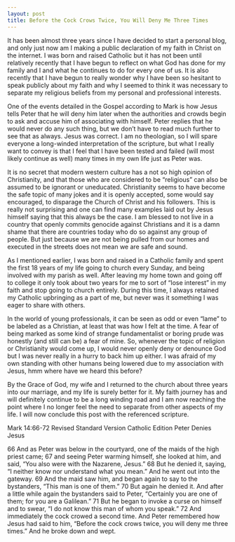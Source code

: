 ```yaml
---
layout: post
title: Before the Cock Crows Twice, You Will Deny Me Three Times
---
```

It has been almost three years since I have decided to start a personal blog, and only just now am I making a public declaration of my faith in Christ on the internet. I was born and raised Catholic but it has not been until relatively recently that I have begun to reflect on what God has done for my family and I and what he continues to do for every one of us. It is also recently that I have begun to really wonder why I have been so hesitant to speak publicly about my faith and why I seemed to think it was necessary to separate my religious beliefs from my personal and professional interests.

One of the events detailed in the Gospel according to Mark is how Jesus tells Peter that he will deny him later when the authorities and crowds begin to ask and accuse him of associating with himself. Peter replies that he would never do any such thing, but we don’t have to read much further to see that as always. Jesus was correct. I am no theologian, so I will spare everyone a long-winded interpretation of the scripture, but what I really want to convey is that I feel that I have been tested and failed (will most likely continue as well) many times in my own life just as Peter was. 

It is no secret that modern western culture has a not so high opinion of Christianity, and that those who are considered to be “religious” can also be assumed to be ignorant or uneducated. Christianity seems to have become the safe topic of many jokes and it is openly accepted, some would say encouraged, to disparage the Church of Christ and his followers. This is really not surprising and one can find many examples laid out by Jesus himself saying that this always be the case. I am blessed to not live in a country that openly commits genocide against Christians and it is a damn shame that there are countries today who do so against any group of people. But just because we are not being pulled from our homes and executed in the streets does not mean we are safe and sound.

As I mentioned earlier, I was born and raised in a Catholic family and spent the first 18 years of my life going to church every Sunday, and being involved with my parish as well. After leaving my home town and going off to college it only took about two years for me to sort of “lose interest” in my faith and stop going to church entirely. During this time, I always retained my Catholic upbringing as a part of me, but never was it something I was eager to share with others.

In the world of young professionals, it can be seen as odd or even “lame” to be labeled as a Christian, at least that was how I felt at the time. A fear of being marked as some kind of strange fundamentalist or boring prude was honestly (and still can be) a fear of mine. So, whenever the topic of religion or Christianity would come up, I would never openly deny or denounce God but I was never really in a hurry to back him up either. I was afraid of my own standing with other humans being lowered due to my association with Jesus, hmm where have we heard this before? 

By the Grace of God, my wife and I returned to the church about three years into our marriage, and my life is surely better for it. My faith journey has and will definitely continue to be a long winding road and I am now reaching the point where I no longer feel the need to separate from other aspects of my life. I will now conclude this post with the referenced scripture.

Mark 14:66-72
Revised Standard Version Catholic Edition
Peter Denies Jesus

66 And as Peter was below in the courtyard, one of the maids of the high priest came; 67 and seeing Peter warming himself, she looked at him, and said, “You also were with the Nazarene, Jesus.” 68 But he denied it, saying, “I neither know nor understand what you mean.” And he went out into the gateway. 69 And the maid saw him, and began again to say to the bystanders, “This man is one of them.” 70 But again he denied it. And after a little while again the bystanders said to Peter, “Certainly you are one of them; for you are a Galilean.” 71 But he began to invoke a curse on himself and to swear, “I do not know this man of whom you speak.” 72 And immediately the cock crowed a second time. And Peter remembered how Jesus had said to him, “Before the cock crows twice, you will deny me three times.” And he broke down and wept.
